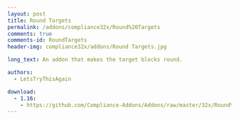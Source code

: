 ```yaml
---
layout: post
title: Round Targets
permalink: /addons/compliance32x/Round%20Targets
comments: true
comments-id: RoundTargets
header-img: compliance32x/addons/Round Targets.jpg

long_text: An addon that makes the target blocks round.

authors:
  - LetsTryThisAgain

download:
  - 1.16:
    - https://github.com/Compliance-Addons/Addons/raw/master/32x/Round%20Target/Round%20Target%201.16.zip
---
```

